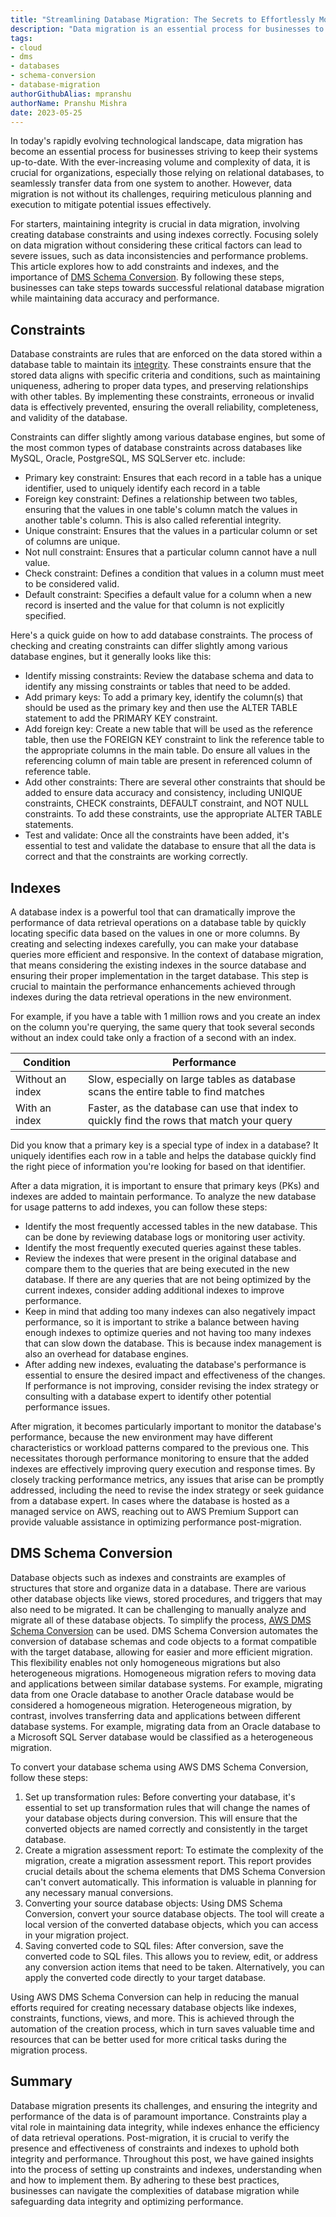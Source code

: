 ```yaml
---  
title: "Streamlining Database Migration: The Secrets to Effortlessly Moving Your Data Across Platforms"  
description: "Data migration is an essential process for businesses to keep their systems up to date, but it can be a complex and challenging process. Here's how to do it more easily."
tags:  
- cloud
- dms
- databases
- schema-conversion
- database-migration
authorGithubAlias: mpranshu
authorName: Pranshu Mishra
date: 2023-05-25
---
```


In today's rapidly evolving technological landscape, data migration has become an essential process for businesses striving to keep their systems up-to-date. With the ever-increasing volume and complexity of data, it is crucial for organizations, especially those relying on relational databases, to seamlessly transfer data from one system to another. However, data migration is not without its challenges, requiring meticulous planning and execution to mitigate potential issues effectively.

For starters, maintaining integrity is crucial in data migration, involving creating database constraints and using indexes correctly. Focusing solely on data migration without considering these critical factors can lead to severe issues, such as data inconsistencies and performance problems. This article explores how to add constraints and indexes, and the importance of [DMS Schema Conversion](https://docs.aws.amazon.com/dms/latest/userguide/schema-conversion.html?sc_channel=el&sc_campaign=datamlwave&sc_geo=mult&sc_country=mult&sc_outcome=acq&sc_content=streamlining-database-migration-the-secrets-to-effortlessly-moving-your-data-across-platforms). By following these steps, businesses can take steps towards successful relational database migration while maintaining data accuracy and performance.

## Constraints

Database constraints are rules that are enforced on the data stored within a database table to maintain its [integrity](https://en.wikipedia.org/wiki/Data_integrity). These constraints ensure that the stored data aligns with specific criteria and conditions, such as maintaining uniqueness, adhering to proper data types, and preserving relationships with other tables. By implementing these constraints, erroneous or invalid data is effectively prevented, ensuring the overall reliability, completeness, and validity of the database.

Constraints can differ slightly among various database engines, but some of the most common types of database constraints across databases like MySQL, Oracle, PostgreSQL, MS SQLServer etc. include:

* Primary key constraint: Ensures that each record in a table has a unique identifier, used to uniquely identify each record in a table
* Foreign key constraint: Defines a relationship between two tables, ensuring that the values in one table's column match the values in another table's column. This is also called referential integrity.
* Unique constraint: Ensures that the values in a particular column or set of columns are unique.
* Not null constraint: Ensures that a particular column cannot have a null value.
* Check constraint: Defines a condition that values in a column must meet to be considered valid.
* Default constraint: Specifies a default value for a column when a new record is inserted and the value for that column is not explicitly specified.

Here's a quick guide on how to add database constraints. The process of checking and creating constraints can differ slightly among various database engines, but it generally looks like this:

* Identify missing constraints: Review the database schema and data to identify any missing constraints or tables that need to be added.
* Add primary keys: To add a primary key, identify the column(s) that should be used as the primary key and then use the ALTER TABLE statement to add the PRIMARY KEY constraint.
* Add foreign key: Create a new table that will be used as the reference table, then use the FOREIGN KEY constraint to link the reference table to the appropriate columns in the main table. Do ensure all values in the referencing column of main table are present in referenced column of reference table.
* Add other constraints: There are several other constraints that should be added to ensure data accuracy and consistency, including UNIQUE constraints, CHECK constraints, DEFAULT constraint, and NOT NULL constraints. To add these constraints, use the appropriate ALTER TABLE statements.
* Test and validate: Once all the constraints have been added, it's essential to test and validate the database to ensure that all the data is correct and that the constraints are working correctly.

## Indexes

A database index is a powerful tool that can dramatically improve the performance of data retrieval operations on a database table by quickly locating specific data based on the values in one or more columns. By creating and selecting indexes carefully, you can make your database queries more efficient and responsive. In the context of database migration, that means considering the existing indexes in the source database and ensuring their proper implementation in the target database. This step is crucial to maintain the performance enhancements achieved through indexes during the data retrieval operations in the new environment.

For example, if you have a table with 1 million rows and you create an index on the column you're querying, the same query that took several seconds without an index could take only a fraction of a second with an index.

| Condition             | Performance                                           |
|-----------------------|-------------------------------------------------------|
| Without an index      | Slow, especially on large tables as database scans the entire table to find matches |
| With an index         | Faster, as the database can use that index to quickly find the rows that match your query       |

Did you know that a primary key is a special type of index in a database? It uniquely identifies each row in a table and helps the database quickly find the right piece of information you're looking for based on that identifier.

After a data migration, it is important to ensure that primary keys (PKs) and indexes are added to maintain performance. To analyze the new database for usage patterns to add indexes, you can follow these steps:

* Identify the most frequently accessed tables in the new database. This can be done by reviewing database logs or monitoring user activity.
* Identify the most frequently executed queries against these tables.
* Review the indexes that were present in the original database and compare them to the queries that are being executed in the new database. If there are any queries that are not being optimized by the current indexes, consider adding additional indexes to improve performance.
* Keep in mind that adding too many indexes can also negatively impact performance, so it is important to strike a balance between having enough indexes to optimize queries and not having too many indexes that can slow down the database. This is because index management is also an overhead for database engines.
* After adding new indexes, evaluating the database's performance is essential to ensure the desired impact and effectiveness of the changes. If performance is not improving, consider revising the index strategy or consulting with a database expert to identify other potential performance issues.

After migration, it becomes particularly important to monitor the database's performance, because the new environment may have different characteristics or workload patterns compared to the previous one. This necessitates thorough performance monitoring to ensure that the added indexes are effectively improving query execution and response times. By closely tracking performance metrics, any issues that arise can be promptly addressed, including the need to revise the index strategy or seek guidance from a database expert. In cases where the database is hosted as a managed service on AWS, reaching out to AWS Premium Support can provide valuable assistance in optimizing performance post-migration.

## DMS Schema Conversion

Database objects such as indexes and constraints are examples of structures that store and organize data in a database. There are various other database objects like views, stored procedures, and triggers that may also need to be migrated. It can be challenging to manually analyze and migrate all of these database objects. To simplify the process, [AWS DMS Schema Conversion](https://docs.aws.amazon.com/dms/latest/userguide/schema-conversion.html?sc_channel=el&sc_campaign=datamlwave&sc_geo=mult&sc_country=mult&sc_outcome=acq&sc_content=streamlining-database-migration-the-secrets-to-effortlessly-moving-your-data-across-platforms) can be used. DMS Schema Conversion automates the conversion of database schemas and code objects to a format compatible with the target database, allowing for easier and more efficient migration. This flexibility enables not only homogeneous migrations but also heterogeneous migrations. Homogeneous migration refers to moving data and applications between similar database systems. For example, migrating data from one Oracle database to another Oracle database would be considered a homogeneous migration. Heterogeneous migration, by contrast, involves transferring data and applications between different database systems. For example, migrating data from an Oracle database to a Microsoft SQL Server database would be classified as a heterogeneous migration.

To convert your database schema using AWS DMS Schema Conversion, follow these steps:

1. Set up transformation rules: Before converting your database, it's essential to set up transformation rules that will change the names of your database objects during conversion. This will ensure that the converted objects are named correctly and consistently in the target database.
2. Create a migration assessment report: To estimate the complexity of the migration, create a migration assessment report. This report provides crucial details about the schema elements that DMS Schema Conversion can't convert automatically. This information is valuable in planning for any necessary manual conversions.
3. Converting your source database objects: Using DMS Schema Conversion, convert your source database objects. The tool will create a local version of the converted database objects, which you can access in your migration project.
4. Saving converted code to SQL files: After conversion, save the converted code to SQL files. This allows you to review, edit, or address any conversion action items that need to be taken. Alternatively, you can apply the converted code directly to your target database.

Using AWS DMS Schema Conversion can help in reducing the manual efforts required for creating necessary database objects like indexes, constraints, functions, views, and more. This is achieved through the automation of the creation process, which in turn saves valuable time and resources that can be better used for more critical tasks during the migration process.

## Summary

Database migration presents its challenges, and ensuring the integrity and performance of the data is of paramount importance. Constraints play a vital role in maintaining data integrity, while indexes enhance the efficiency of data retrieval operations. Post-migration, it is crucial to verify the presence and effectiveness of constraints and indexes to uphold both integrity and performance. Throughout this post, we have gained insights into the process of setting up constraints and indexes, understanding when and how to implement them. By adhering to these best practices, businesses can navigate the complexities of database migration while safeguarding data integrity and optimizing performance.

